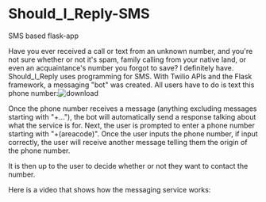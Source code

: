 # Should_I_Reply-SMS
SMS based flask-app 

Have you ever received a call or text from an unknown number, and you're not sure whether or not it's spam, family calling from your native land, or even an acquaintance's number you forgot to save? I definitely have.
Should_I_Reply uses programming for SMS. With Twilio APIs and the Flask framework, a messaging "bot" was created. All users have to do is text this phone number:![download](https://user-images.githubusercontent.com/85198940/221454376-9434ce8b-3f5e-487f-b900-86d20028a989.png)

Once the phone number receives a message (anything excluding messages starting with "+..."), the bot will automatically send a response talking about what the service is for. Next, the user is prompted to enter a phone number starting with "+(areacode)". Once the user inputs the phone number, if input correctly, the user will receive another message telling them the origin of the phone number. 

It is then up to the user to decide whether or not they want to contact the number. 

Here is a video that shows how the messaging service works:


